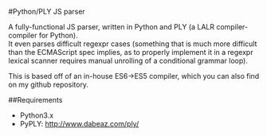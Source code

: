 #Python/PLY JS parser

A fully-functional JS parser, written in Python and PLY (a LALR compiler-compiler for Python).  
It even parses difficult regexpr cases (something that is much more difficult than the ECMAScript
spec implies, as to properly implement it in a regexpr lexical scanner requires manual unrolling
of a conditional grammar loop).

This is based off of an in-house ES6->ES5 compiler, which you can also find on my github repository.

##Requirements
* Python3.x
* PyPLY: http://www.dabeaz.com/ply/


